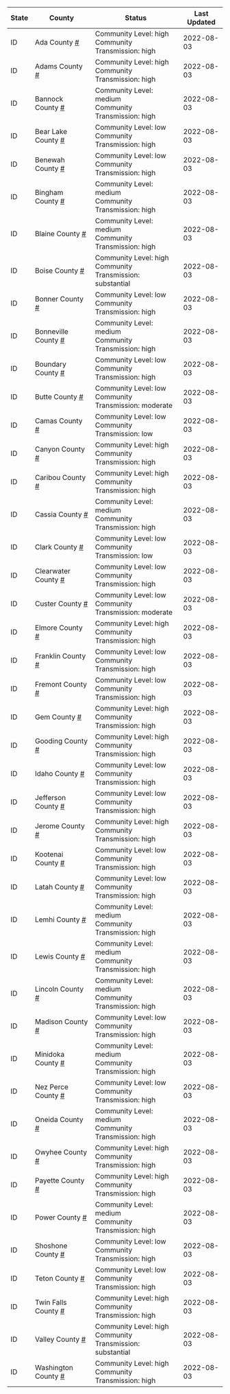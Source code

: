State | County | Status | Last Updated
--- | --- | --- | --- 
ID | Ada County <a href="#ada_county">#</a> | <a name="ada_county"></a>Community Level: high<br/>Community Transmission: high | 2022-08-03
ID | Adams County <a href="#adams_county">#</a> | <a name="adams_county"></a>Community Level: high<br/>Community Transmission: high | 2022-08-03
ID | Bannock County <a href="#bannock_county">#</a> | <a name="bannock_county"></a>Community Level: medium<br/>Community Transmission: high | 2022-08-03
ID | Bear Lake County <a href="#bear_lake_county">#</a> | <a name="bear_lake_county"></a>Community Level: low<br/>Community Transmission: high | 2022-08-03
ID | Benewah County <a href="#benewah_county">#</a> | <a name="benewah_county"></a>Community Level: low<br/>Community Transmission: high | 2022-08-03
ID | Bingham County <a href="#bingham_county">#</a> | <a name="bingham_county"></a>Community Level: medium<br/>Community Transmission: high | 2022-08-03
ID | Blaine County <a href="#blaine_county">#</a> | <a name="blaine_county"></a>Community Level: medium<br/>Community Transmission: high | 2022-08-03
ID | Boise County <a href="#boise_county">#</a> | <a name="boise_county"></a>Community Level: high<br/>Community Transmission: substantial | 2022-08-03
ID | Bonner County <a href="#bonner_county">#</a> | <a name="bonner_county"></a>Community Level: low<br/>Community Transmission: high | 2022-08-03
ID | Bonneville County <a href="#bonneville_county">#</a> | <a name="bonneville_county"></a>Community Level: medium<br/>Community Transmission: high | 2022-08-03
ID | Boundary County <a href="#boundary_county">#</a> | <a name="boundary_county"></a>Community Level: low<br/>Community Transmission: high | 2022-08-03
ID | Butte County <a href="#butte_county">#</a> | <a name="butte_county"></a>Community Level: low<br/>Community Transmission: moderate | 2022-08-03
ID | Camas County <a href="#camas_county">#</a> | <a name="camas_county"></a>Community Level: low<br/>Community Transmission: low | 2022-08-03
ID | Canyon County <a href="#canyon_county">#</a> | <a name="canyon_county"></a>Community Level: high<br/>Community Transmission: high | 2022-08-03
ID | Caribou County <a href="#caribou_county">#</a> | <a name="caribou_county"></a>Community Level: high<br/>Community Transmission: high | 2022-08-03
ID | Cassia County <a href="#cassia_county">#</a> | <a name="cassia_county"></a>Community Level: medium<br/>Community Transmission: high | 2022-08-03
ID | Clark County <a href="#clark_county">#</a> | <a name="clark_county"></a>Community Level: low<br/>Community Transmission: low | 2022-08-03
ID | Clearwater County <a href="#clearwater_county">#</a> | <a name="clearwater_county"></a>Community Level: low<br/>Community Transmission: high | 2022-08-03
ID | Custer County <a href="#custer_county">#</a> | <a name="custer_county"></a>Community Level: low<br/>Community Transmission: moderate | 2022-08-03
ID | Elmore County <a href="#elmore_county">#</a> | <a name="elmore_county"></a>Community Level: high<br/>Community Transmission: high | 2022-08-03
ID | Franklin County <a href="#franklin_county">#</a> | <a name="franklin_county"></a>Community Level: low<br/>Community Transmission: high | 2022-08-03
ID | Fremont County <a href="#fremont_county">#</a> | <a name="fremont_county"></a>Community Level: low<br/>Community Transmission: high | 2022-08-03
ID | Gem County <a href="#gem_county">#</a> | <a name="gem_county"></a>Community Level: high<br/>Community Transmission: high | 2022-08-03
ID | Gooding County <a href="#gooding_county">#</a> | <a name="gooding_county"></a>Community Level: high<br/>Community Transmission: high | 2022-08-03
ID | Idaho County <a href="#idaho_county">#</a> | <a name="idaho_county"></a>Community Level: low<br/>Community Transmission: high | 2022-08-03
ID | Jefferson County <a href="#jefferson_county">#</a> | <a name="jefferson_county"></a>Community Level: low<br/>Community Transmission: high | 2022-08-03
ID | Jerome County <a href="#jerome_county">#</a> | <a name="jerome_county"></a>Community Level: high<br/>Community Transmission: high | 2022-08-03
ID | Kootenai County <a href="#kootenai_county">#</a> | <a name="kootenai_county"></a>Community Level: low<br/>Community Transmission: high | 2022-08-03
ID | Latah County <a href="#latah_county">#</a> | <a name="latah_county"></a>Community Level: low<br/>Community Transmission: high | 2022-08-03
ID | Lemhi County <a href="#lemhi_county">#</a> | <a name="lemhi_county"></a>Community Level: medium<br/>Community Transmission: high | 2022-08-03
ID | Lewis County <a href="#lewis_county">#</a> | <a name="lewis_county"></a>Community Level: medium<br/>Community Transmission: high | 2022-08-03
ID | Lincoln County <a href="#lincoln_county">#</a> | <a name="lincoln_county"></a>Community Level: medium<br/>Community Transmission: high | 2022-08-03
ID | Madison County <a href="#madison_county">#</a> | <a name="madison_county"></a>Community Level: low<br/>Community Transmission: high | 2022-08-03
ID | Minidoka County <a href="#minidoka_county">#</a> | <a name="minidoka_county"></a>Community Level: medium<br/>Community Transmission: high | 2022-08-03
ID | Nez Perce County <a href="#nez_perce_county">#</a> | <a name="nez_perce_county"></a>Community Level: low<br/>Community Transmission: high | 2022-08-03
ID | Oneida County <a href="#oneida_county">#</a> | <a name="oneida_county"></a>Community Level: medium<br/>Community Transmission: high | 2022-08-03
ID | Owyhee County <a href="#owyhee_county">#</a> | <a name="owyhee_county"></a>Community Level: high<br/>Community Transmission: high | 2022-08-03
ID | Payette County <a href="#payette_county">#</a> | <a name="payette_county"></a>Community Level: high<br/>Community Transmission: high | 2022-08-03
ID | Power County <a href="#power_county">#</a> | <a name="power_county"></a>Community Level: medium<br/>Community Transmission: high | 2022-08-03
ID | Shoshone County <a href="#shoshone_county">#</a> | <a name="shoshone_county"></a>Community Level: low<br/>Community Transmission: high | 2022-08-03
ID | Teton County <a href="#teton_county">#</a> | <a name="teton_county"></a>Community Level: low<br/>Community Transmission: high | 2022-08-03
ID | Twin Falls County <a href="#twin_falls_county">#</a> | <a name="twin_falls_county"></a>Community Level: high<br/>Community Transmission: high | 2022-08-03
ID | Valley County <a href="#valley_county">#</a> | <a name="valley_county"></a>Community Level: high<br/>Community Transmission: substantial | 2022-08-03
ID | Washington County <a href="#washington_county">#</a> | <a name="washington_county"></a>Community Level: high<br/>Community Transmission: high | 2022-08-03

